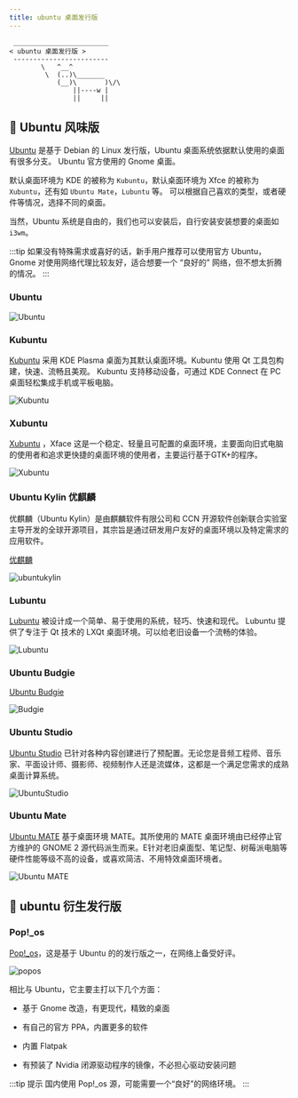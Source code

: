 ```yaml
---
title: ubuntu 桌面发行版
---
```



```:no-line-numbers
 ________________________
< ubuntu 桌面发行版 >
 ------------------------
        \   ^__^
         \  (..)\_______
            (__)\       )\/\
                ||----w |
                ||     ||
```

## 🍢 Ubuntu 风味版

[Ubuntu](https://ubuntu.com/) 是基于 Debian 的 Linux 发行版，Ubuntu 桌面系统依据默认使用的桌面有很多分支。 Ubuntu 官方使用的 Gnome 桌面。

默认桌面环境为 KDE 的被称为 `Kubuntu`，默认桌面环境为 Xfce 的被称为 `Xubuntu`，还有如 `Ubuntu Mate`，`Lubuntu` 等。 可以根据自己喜欢的类型，或者硬件等情况，选择不同的桌面。

当然，Ubuntu 系统是自由的，我们也可以安装后，自行安装安装想要的桌面如 `i3wm`。

:::tip
如果没有特殊需求或喜好的话，新手用户推荐可以使用官方 Ubuntu，Gnome 对使用网络代理比较友好，适合想要一个 “良好的” 网络，但不想太折腾的情况。
:::


### Ubuntu

![Ubuntu](/images/docs/guide/prepare/native/desktop.png)

### Kubuntu

[Kubuntu](https://kubuntu.org/) 采用 KDE Plasma 桌面为其默认桌面环境。Kubuntu 使用 Qt 工具包构建，快速、流畅且美观。 Kubuntu 支持移动设备，可通过 KDE Con​​nect 在 PC 桌面轻松集成手机或平板电脑。

![Kubuntu](/images/docs/prepare/distribution/Kubuntu.png)

### Xubuntu

[Xubuntu](https://xubuntu.org/) ，Xface 这是一个稳定、轻量且可配置的桌面环境，主要面向旧式电脑的使用者和追求更快捷的桌面环境的使用者，主要运行基于GTK+的程序。

![Xubuntu](/images/docs/prepare/distribution/Xubuntu.png)

### Ubuntu Kylin 优麒麟

优麒麟（Ubuntu Kylin）是由麒麟软件有限公司和 CCN 开源软件创新联合实验室主导开发的全球开源项目，其宗旨是通过研发用户友好的桌面环境以及特定需求的应用软件。

[优麒麟](https://www.ubuntukylin.com/index-cn.html)

![ubuntukylin](/images/docs/prepare/distribution/ubuntukylin.png)

### Lubuntu

[Lubuntu](https://lubuntu.me/) 被设计成一个简单、易于使用的系统，轻巧、快速和现代。 Lubuntu 提供了专注于 Qt 技术的 LXQt 桌面环境。可以给老旧设备一个流畅的体验。

![Lubuntu](/images/docs/prepare/distribution/Lubuntu.webp)

### Ubuntu Budgie

[Ubuntu Budgie](https://ubuntubudgie.org)

![Budgie](/images/docs/prepare/distribution/Budgie.webp)

### Ubuntu Studio

[Ubuntu Studio](https://ubuntustudio.org/) 已针对各种内容创建进行了预配置。无论您是音频工程师、音乐家、平面设计师、摄影师、视频制作人还是流媒体，这都是一个满足您需求的成熟桌面计算系统。

![UbuntuStudio](/images/docs/prepare/distribution/UbuntuStudio.webp)


### Ubuntu Mate

[Ubuntu MATE](https://ubuntu-mate.org/) 基于桌面环境 MATE。其所使用的 MATE 桌面环境由已经停止官方维护的 GNOME 2 源代码派生而来。E针对老旧桌面型、笔记型、树莓派电脑等硬件性能等级不高的设备，或喜欢简洁、不用特效桌面环境者。

![Ubuntu MATE](/images/docs/prepare/distribution/Ubuntu_MATE.png)





## 🍡 ubuntu 衍生发行版

### Pop!_os


[Pop!_os](https://pop.system76.com/)，这是基于 Ubuntu 的的发行版之一，在网络上备受好评。

![popos](/images/docs/prepare/distribution/popos.jpg)

相比与 Ubuntu，它主要主打以下几个方面：

- 基于 Gnome 改造，有更现代，精致的桌面

- 有自己的官方 PPA，内置更多的软件

- 内置 Flatpak

- 有预装了 Nvidia 闭源驱动程序的镜像，不必担心驱动安装问题


:::tip 提示
国内使用 Pop!_os 源，可能需要一个“良好”的网络环境。
:::

